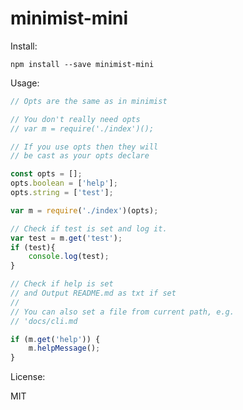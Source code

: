 # minimist-mini

Install: 

    npm install --save minimist-mini

Usage: 

~~~js
// Opts are the same as in minimist

// You don't really need opts
// var m = require('./index')();

// If you use opts then they will 
// be cast as your opts declare

const opts = [];
opts.boolean = ['help'];
opts.string = ['test'];

var m = require('./index')(opts);

// Check if test is set and log it.
var test = m.get('test');
if (test){
    console.log(test);
}

// Check if help is set
// and Output README.md as txt if set
//
// You can also set a file from current path, e.g.
// 'docs/cli.md

if (m.get('help')) {
    m.helpMessage();
}
~~~

License: 

MIT 
